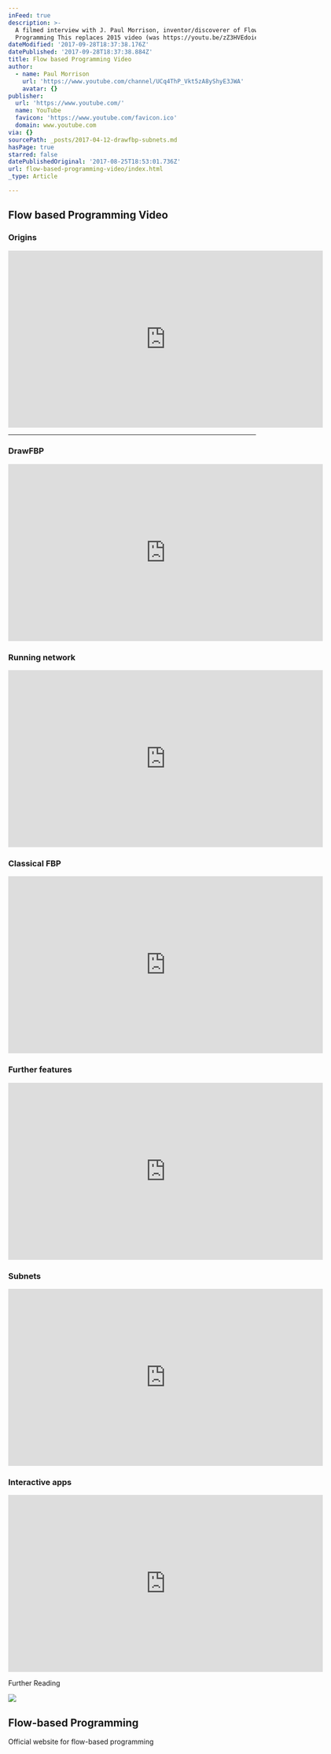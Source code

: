 ```yaml
---
inFeed: true
description: >-
  A filmed interview with J. Paul Morrison, inventor/discoverer of Flow-Based
  Programming This replaces 2015 video (was https://youtu.be/zZ3HVEdoie0)
dateModified: '2017-09-28T18:37:38.176Z'
datePublished: '2017-09-28T18:37:38.884Z'
title: Flow based Programming Video
author:
  - name: Paul Morrison
    url: 'https://www.youtube.com/channel/UCq4ThP_Vkt5zA8yShyE3JWA'
    avatar: {}
publisher:
  url: 'https://www.youtube.com/'
  name: YouTube
  favicon: 'https://www.youtube.com/favicon.ico'
  domain: www.youtube.com
via: {}
sourcePath: _posts/2017-04-12-drawfbp-subnets.md
hasPage: true
starred: false
datePublishedOriginal: '2017-08-25T18:53:01.736Z'
url: flow-based-programming-video/index.html
_type: Article

---
```

## Flow based Programming Video

### Origins

<iframe src="https://cdn.embedly.com/widgets/media.html?src=https%3A%2F%2Fwww.youtube.com%2Fembed%2Fup2yhNTsaDs%3Ffeature%3Doembed&amp;url=http%3A%2F%2Fwww.youtube.com%2Fwatch%3Fv%3Dup2yhNTsaDs&amp;image=https%3A%2F%2Fi.ytimg.com%2Fvi%2Fup2yhNTsaDs%2Fhqdefault.jpg&amp;key=b7d04c9b404c499eba89ee7072e1c4f7&amp;type=text%2Fhtml&amp;schema=youtube" width="640" height="360" scrolling="no" frameborder="0" allowfullscreen="" style=""></iframe>

---

### DrawFBP

<iframe src="https://cdn.embedly.com/widgets/media.html?src=https%3A%2F%2Fwww.youtube.com%2Fembed%2FOrKenPOV4Js%3Ffeature%3Doembed&amp;url=http%3A%2F%2Fwww.youtube.com%2Fwatch%3Fv%3DOrKenPOV4Js&amp;image=https%3A%2F%2Fi.ytimg.com%2Fvi%2FOrKenPOV4Js%2Fhqdefault.jpg&amp;key=b7d04c9b404c499eba89ee7072e1c4f7&amp;type=text%2Fhtml&amp;schema=youtube" width="640" height="360" scrolling="no" frameborder="0" allowfullscreen="" style=""></iframe>

### Running network

<iframe src="https://cdn.embedly.com/widgets/media.html?src=https%3A%2F%2Fwww.youtube.com%2Fembed%2F9NXYNxDjFWY%3Ffeature%3Doembed&amp;url=http%3A%2F%2Fwww.youtube.com%2Fwatch%3Fv%3D9NXYNxDjFWY&amp;image=https%3A%2F%2Fi.ytimg.com%2Fvi%2F9NXYNxDjFWY%2Fhqdefault.jpg&amp;key=b7d04c9b404c499eba89ee7072e1c4f7&amp;type=text%2Fhtml&amp;schema=youtube" width="640" height="360" scrolling="no" frameborder="0" allowfullscreen="" style=""></iframe>

### Classical FBP

<iframe src="https://cdn.embedly.com/widgets/media.html?src=https%3A%2F%2Fwww.youtube.com%2Fembed%2F-AmzfhV2hIU%3Ffeature%3Doembed&amp;url=http%3A%2F%2Fwww.youtube.com%2Fwatch%3Fv%3D-AmzfhV2hIU&amp;image=https%3A%2F%2Fi.ytimg.com%2Fvi%2F-AmzfhV2hIU%2Fhqdefault.jpg&amp;key=b7d04c9b404c499eba89ee7072e1c4f7&amp;type=text%2Fhtml&amp;schema=youtube" width="640" height="360" scrolling="no" frameborder="0" allowfullscreen="" style=""></iframe>

### Further features

<iframe src="https://cdn.embedly.com/widgets/media.html?src=https%3A%2F%2Fwww.youtube.com%2Fembed%2FF0lKQpIjfVE%3Ffeature%3Doembed&amp;url=http%3A%2F%2Fwww.youtube.com%2Fwatch%3Fv%3DF0lKQpIjfVE&amp;image=https%3A%2F%2Fi.ytimg.com%2Fvi%2FF0lKQpIjfVE%2Fhqdefault.jpg&amp;key=b7d04c9b404c499eba89ee7072e1c4f7&amp;type=text%2Fhtml&amp;schema=youtube" width="640" height="360" scrolling="no" frameborder="0" allowfullscreen="" style=""></iframe>

### Subnets

<iframe src="https://cdn.embedly.com/widgets/media.html?src=https%3A%2F%2Fwww.youtube.com%2Fembed%2F5brTDk8cpNo%3Ffeature%3Doembed&amp;url=http%3A%2F%2Fwww.youtube.com%2Fwatch%3Fv%3D5brTDk8cpNo&amp;image=https%3A%2F%2Fi.ytimg.com%2Fvi%2F5brTDk8cpNo%2Fhqdefault.jpg&amp;key=a715cf41cc93453ca338d350cd26f87b&amp;type=text%2Fhtml&amp;schema=youtube" width="640" height="360" scrolling="no" frameborder="0" allowfullscreen="" style=""></iframe>

### Interactive apps

<iframe src="https://cdn.embedly.com/widgets/media.html?src=https%3A%2F%2Fwww.youtube.com%2Fembed%2FIvTAexROKSA%3Ffeature%3Doembed&amp;url=http%3A%2F%2Fwww.youtube.com%2Fwatch%3Fv%3DIvTAexROKSA&amp;image=https%3A%2F%2Fi.ytimg.com%2Fvi%2FIvTAexROKSA%2Fhqdefault.jpg&amp;key=a715cf41cc93453ca338d350cd26f87b&amp;type=text%2Fhtml&amp;schema=youtube" width="640" height="360" scrolling="no" frameborder="0" allowfullscreen="" style=""></iframe>

Further Reading

<article style=""><img src="https://imgflo.herokuapp.com/graph/2b2431f8e7ba7b0/c727ae56a727ba43eda6f0a6a9d6ff09/croprotate.jpg?cropheight=391&amp;cropwidth=853&amp;degrees=0&amp;input=http%3A%2F%2Fwww.jpaulmorrison.com%2Ffbp%2FEB2a.jpg&amp;x=0&amp;y=54" /><h1>Flow-based Programming</h1><p>Official website for flow-based programming</p></article>